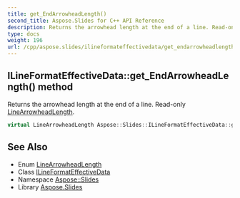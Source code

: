 ```yaml
---
title: get_EndArrowheadLength()
second_title: Aspose.Slides for C++ API Reference
description: Returns the arrowhead length at the end of a line. Read-only LineArrowheadLength.
type: docs
weight: 196
url: /cpp/aspose.slides/ilineformateffectivedata/get_endarrowheadlength/
---
```

## ILineFormatEffectiveData::get_EndArrowheadLength() method


Returns the arrowhead length at the end of a line. Read-only [LineArrowheadLength](../../linearrowheadlength/).

```cpp
virtual LineArrowheadLength Aspose::Slides::ILineFormatEffectiveData::get_EndArrowheadLength()=0
```

## See Also

* Enum [LineArrowheadLength](../linearrowheadlength/)
* Class [ILineFormatEffectiveData](./)
* Namespace [Aspose::Slides](../)
* Library [Aspose.Slides](../../)